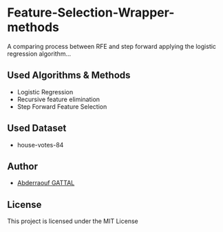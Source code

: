 # Feature-Selection-Wrapper-methods
A comparing process between RFE and step forward applying the logistic regression algorithm...


## Used Algorithms & Methods 

* Logistic Regression 
* Recursive feature elimination
* Step Forward Feature Selection

## Used Dataset
* house-votes-84

## Author
- [Abderraouf GATTAL](https://gattalraouf.github.me)

## License
This project is licensed under the MIT License

